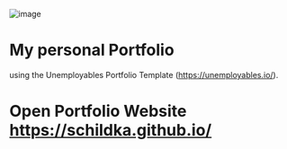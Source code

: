 ![image](https://user-images.githubusercontent.com/103902448/164163511-37d22660-905c-4355-a6f4-91c6eee2d1a4.png)
# My personal Portfolio 
using the Unemployables Portfolio Template (https://unemployables.io/).

# Open Portfolio Website https://schildka.github.io/
